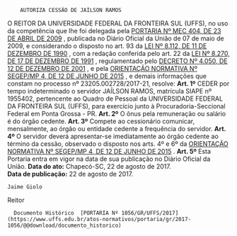         AUTORIZA CESSÃO DE JAÍLSON RAMOS  

 O REITOR DA UNIVERSIDADE FEDERAL DA FRONTEIRA SUL (UFFS), no uso da competência que lhe foi delegada pela [PORTARIA Nº MEC 404, DE 23 DE ABRIL DE 2009](http://portal.mec.gov.br/dmdocuments/port404.pdf)  , publicada no Diário Oficial da União de 07 de maio de 2009, e considerando o disposto no art. 93 da [LEI Nº 8.112, DE 11 DE DEZEMBRO DE 1990](http://www.planalto.gov.br/ccivil_03/leis/l8112cons.htm)  , com a redação conferida pelo art. 22 da [LEI Nº 8.270, DE 17 DE DEZEMBRO DE 1991](http://www.planalto.gov.br/ccivil_03/Leis/L8270.htm)  , regulamentado pelo [DECRETO Nº 4.050, DE 12 DE DEZEMBRO DE 2001](http://www.planalto.gov.br/ccivil_03/decreto/2001/D4050.htm)  , e pela [ORIENTAÇÃO NORMATIVA Nº SEGEP/MP 4, DE 12 DE JUNHO DE 2015](https://www.google.com.br/search?q=Orienta%C3%A7%C3%A3o+Normativa+SEGEP+MP+n++4++de+12+de+junho+de+2015)  , e demais informações que constam no processo nº 23205.002728/2017-21, resolve:   **Art. 1º** CEDER por tempo indeterminado o servidor JAÍLSON RAMOS, matrícula SIAPE nº 1955402, pertencente ao Quadro de Pessoal da UNIVERSIDADE FEDERAL DA FRONTEIRA SUL (UFFS), para exercício junto à Procuradoria-Seccional Federal em Ponta Grossa - PR.   **Art. 2º** O ônus pela remuneração ou salário é do órgão cedente.   **Art. 3º** Compete ao cessionário comunicar, mensalmente, ao órgão ou entidade cedente a frequência do servidor.   **Art. 4º** O servidor deverá apresentar-se imediatamente ao órgão cedente ao término da cessão, observado o disposto nos arts. 4º e 6º da [ORIENTAÇÃO NORMATIVA Nº SEGEP/MP 4, DE 12 DE JUNHO DE 2015](https://www.google.com.br/search?q=Orienta%C3%A7%C3%A3o+Normativa+SEGEP+MP+n++4++de+12+de+junho+de+2015)  .   **Art. 5º** Esta Portaria entra em vigor na data de sua publicação no Diário Oficial da União.      **Data do ato:** Chapecó-SC, 22 de agosto de 2017.   
 **Data de publicação:**  22 de agosto de 2017. 

    Jaime Giolo   
 Reitor 

      Documento Histórico  [PORTARIA Nº 1056/GR/UFFS/2017](https://www.uffs.edu.br/atos-normativos/portaria/gr/2017-1056/@@download/documento_historico)     
      